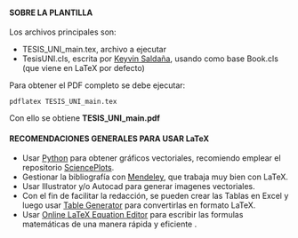 #### SOBRE LA PLANTILLA

Los archivos principales son:
- TESIS_UNI_main.tex, archivo a ejecutar
- TesisUNI.cls, escrita por [Keyvin Saldaña](https://github.com/KeyvinSV), usando como base Book.cls (que viene en LaTeX por defecto)

Para obtener el PDF completo se debe ejecutar:  
```
pdflatex TESIS_UNI_main.tex
```
Con ello se obtiene **TESIS_UNI_main.pdf**



#### RECOMENDACIONES GENERALES PARA USAR LaTeX
- Usar [Python](https://www.python.org/) para obtener gráficos vectoriales, recomiendo emplear el repositorio [SciencePlots](https://github.com/garrettj403/SciencePlots).
- Gestionar la bibliografía con [Mendeley](https://www.mendeley.com/download-desktop-new/), que trabaja muy bien con LaTeX.
- Usar Illustrator y/o Autocad para generar imagenes vectoriales.
- Con el fin de facilitar la redacción, se pueden crear las Tablas en Excel y luego usar [Table Generator](https://www.tablesgenerator.com/) para convertirlas en formato LaTeX.
- Usar [Online LaTeX Equation Editor](https://latex.codecogs.com/eqneditor/editor.php) para escribir las formulas matemáticas de una manera rápida y eficiente .
